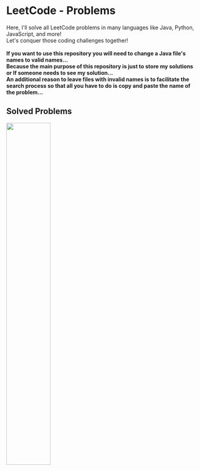 # LeetCode - Problems
Here, I'll solve all LeetCode problems in many languages like Java, Python, JavaScript, and more!
<br>
Let's conquer those coding challenges together!
<br>
<br>
<strong>
If you want to use this repository you will need to change a Java file's names to valid names...
<br>
Because the main purpose of this repository is just to store my solutions or If someone needs to see my solution...
<br>
An additional reason to leave files with invalid names is to facilitate the search process so that all you have to do is copy and paste the name of the problem...
</strong>

## Solved Problems
<p>
  <a href="https://leetcode.com/YousefAlnabari/"><img width="48%" src="https://leetcode.card.workers.dev/YousefAlnabari?theme=dark&font=baloo&extension=null&border=2&border_radius=8">
  </a>
</p>
